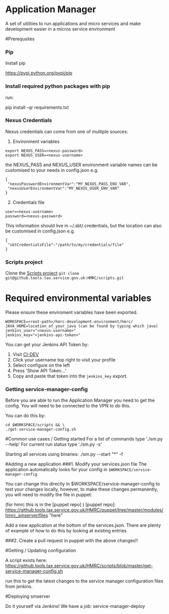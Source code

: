 Application Manager
===================

A set of utilities to run applications and micro services and make development easier in a micros service environment

#Prerequsites

### Pip
Install pip

https://pypi.python.org/pypi/pip

### Install required python packages with pip

run:

pip install -qr requirements.txt

### Nexus Credentials

Nexus credentials can come from one of multiple sources:

1) Environment variables
```
export NEXUS_PASS=<nexus-password>
export NEXUS_USER=<nexus-username>
```
the NEXUS_PASS and NEXUS_USER environment variable names can be customised to your needs in config.json e.g.
```
{
 "nexusPasswordEnvironmentVar":"MY_NEXUS_PASS_ENV_VAR",
 "nexusUserEnvironmentVar":"MY_NEXUS_USER_ENV_VAR"
}
```
2) Credentials file
```
user=<nexus-username>
password=<nexus-password>
```
This information should live in ~/.sbt/.credentials, but the location can also be customised in config.json e.g.
```
{
 "sbtCredentialsFile":"/path/to/my/credentials/file"
}
```

### Scripts project

Clone the [Scripts project](https://github.tools.tax.service.gov.uk/HMRC/scripts)
`git clone git@github.tools.tax.service.gov.uk:HMRC/scripts.git`

# Required environmental variables

Please ensure these enviroment variables have been exported.

```
WORKSPACE=<root-path>/hmrc-development-environment/hmrc/
JAVA_HOME=location_of_your_java (can be found by typing which java)
jenkins_user="<nexus-username>"
jenkins_key="<jenkins-api-token>"
```
You can get your Jenkins API Token by:

1. Visit [CI-DEV](https://ci-dev.tax.service.gov.uk/)
2. Click your username top right to visit your profile
3. Select configure on the left
4. Press 'Show API Token...'
5. Copy and paste that token into the `jenkins_key` export.

### Getting service-manager-config

Before you are able to run the Application Manager you need to get the config.
You will need to be connected to the VPN to do this.

You can do this by:

```
cd $WORKSPACE/scripts && \
./get-service-manager-config.sh
```

#Common use cases / Getting started
For a list of commands type './sm.py --help'
For current run status type './sm.py -s'

Starting all services using binaries:
./sm.py --start "*" -f

#Adding a new application
###1. Modify your services.json file 
The application automatically looks for your config in `$WORKSPACE/service-manager-config`

You can change this directly in $WORKSPACE/service-manager-config to test your changes locally, 
however, to make these changes permanently, you will need to modify the file in puppet:

(for hmrc this is in the [puppet repo] )
[puppet repo]: https://github.tools.tax.service.gov.uk/HMRC/puppet/tree/master/modules/hmrc_smserver/files  "here"

Add a new application at the bottom of the services.json. 
There are plenty of example of how to do this by looking at existing entries

###2. Create a pull request in puppet with the above changes!!

#Getting / Updating configuration

A script exists here:
https://github.tools.tax.service.gov.uk/HMRC/scripts/blob/master/get-service-manager-config.sh

run this to get the latest changes to the service manager configuration files from jenkins.

#Deploying smserver

Do it yourself via Jenkins! We have a job: service-manager-deploy
